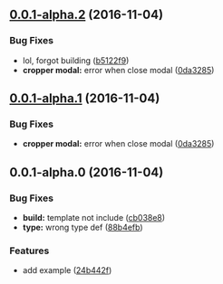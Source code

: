 <a name="0.0.1-alpha.2"></a>
## [0.0.1-alpha.2](https://github.com/mahpah/ngcrop/compare/v0.0.1-alpha.0...v0.0.1-alpha.2) (2016-11-04)


### Bug Fixes

* lol, forgot building ([b5122f9](https://github.com/mahpah/ngcrop/commit/b5122f9))
* **cropper modal:** error when close modal ([0da3285](https://github.com/mahpah/ngcrop/commit/0da3285))



<a name="0.0.1-alpha.1"></a>
## [0.0.1-alpha.1](https://github.com/mahpah/ngcrop/compare/v0.0.1-alpha.0...v0.0.1-alpha.1) (2016-11-04)


### Bug Fixes

* **cropper modal:** error when close modal ([0da3285](https://github.com/mahpah/ngcrop/commit/0da3285))



<a name="0.0.1-alpha.0"></a>
## 0.0.1-alpha.0 (2016-11-04)


### Bug Fixes

* **build:** template not include ([cb038e8](https://github.com/mahpah/ngcrop/commit/cb038e8))
* **type:** wrong type def ([88b4efb](https://github.com/mahpah/ngcrop/commit/88b4efb))


### Features

* add example ([24b442f](https://github.com/mahpah/ngcrop/commit/24b442f))



